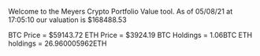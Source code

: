 Welcome to the Meyers Crypto Portfolio Value tool. 
As of 05/08/21 at 17:05:10 our valuation is $168488.53 

BTC Price = $59143.72
 ETH Price = $3924.19
BTC Holdings = 1.06BTC
 ETH holdings = 26.960005962ETH 
